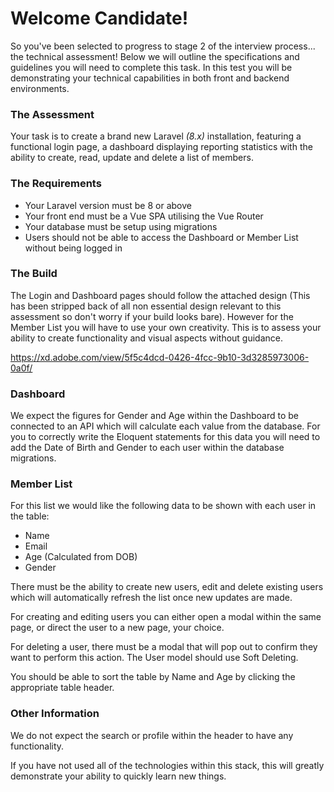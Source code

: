 # Welcome Candidate!

So you've been selected to progress to stage 2 of the interview process... the technical assessment! Below we will outline the specifications and guidelines you will need to complete this task. In this test you will be demonstrating your technical capabilities in both front and backend environments.


### The Assessment

Your task is to create a brand new Laravel *(8.x)* installation, featuring a functional login page, a dashboard displaying reporting statistics with the ability to create, read, update and delete a list of members.


### The Requirements

 - Your Laravel version must be 8 or above
 - Your front end must be a Vue SPA utilising the Vue Router
 - Your database must be setup using migrations
 - Users should not be able to access the Dashboard or Member List without being logged in

### The Build

The Login and Dashboard pages should follow the attached design (This has been stripped back of all non essential design relevant to this assessment so don't worry if your build looks bare). However for the Member List you will have to use your own creativity. This is to assess your ability to create functionality and visual aspects without guidance.

https://xd.adobe.com/view/5f5c4dcd-0426-4fcc-9b10-3d3285973006-0a0f/

### Dashboard

We expect the figures for Gender and Age within the Dashboard to be connected to an API which will calculate each value from the database.  For you to correctly write the Eloquent statements for this data you will need to add the Date of Birth and Gender to each user within the database migrations.

### Member List

For this list we would like the following data to be shown with each user in the table:

 - Name
 - Email
 - Age (Calculated from DOB)
 - Gender

There must be the ability to create new users, edit and delete existing users which will automatically refresh the list once new updates are made.

For creating and editing users you can either open a modal within the same page, or direct the user to a new page, your choice.

For deleting a user, there must be a modal that will pop out to confirm they want to perform this action. The User model should use Soft Deleting.

You should be able to sort the table by Name and Age by clicking the appropriate table header.

### Other Information

We do not expect the search or profile within the header to have any functionality.

If you have not used all of the technologies within this stack, this will greatly demonstrate your ability to quickly learn new things.
